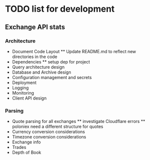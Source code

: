 # TODO list for development

## Exchange API stats

### Architecture

* Document Code Layout
** Update README.md to reflect new directories in the code
* Dependencies
** setup dep for project
* Query architecture design
* Database and Archive design
* Configuration management and secrets
* Deployment 
* Logging
* Monitoring 
* Client API design


### Parsing

* Quote parsing for all exchanges
** investigate Cloudflare errors
** poloniex need a different structure for quotes
* Currency conversion considerations
* Timezone conversion considerations
* Exchange info 
* Trades
* Depth of Book


